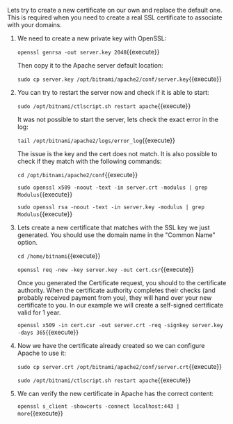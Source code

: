 Lets try to create a new certificate on our own and replace the default one. This is required when you need to create a real SSL certificate to associate with your domains.

1. We need to create a new private key with OpenSSL:

    `openssl genrsa -out server.key 2048`{{execute}}
    
    Then copy it to the Apache server default location:
    
    `sudo cp server.key /opt/bitnami/apache2/conf/server.key`{{execute}}
    
2. You can try to restart the server now and check if it is able to start:

    `sudo /opt/bitnami/ctlscript.sh restart apache`{{execute}}
    
    It was not possible to start the server, lets check the exact error in the log:
    
    `tail /opt/bitnami/apache2/logs/error_log`{{execute}}
    
    The issue is the key and the cert does not match. It is also possible to check if they match with the following commands:
    
    `cd /opt/bitnami/apache2/conf`{{execute}}
    
    `sudo openssl x509 -noout -text -in server.crt -modulus | grep Modulus`{{execute}}
    
    `sudo openssl rsa -noout -text -in server.key -modulus | grep Modulus`{{execute}}
    
    
3. Lets create a new certificate that matches with the SSL key we just generated. You should use the domain name in the "Common Name" option.

    `cd /home/bitnami`{{execute}}
    
    `openssl req -new -key server.key -out cert.csr`{{execute}}
    
    Once you generated the Certificate request, you should to the certificate authority. When the certificate authority completes their checks (and probably received payment from you), they will hand over your new certificate to you. In our example we will create a self-signed certificate valid for 1 year.
    
    `openssl x509 -in cert.csr -out server.crt -req -signkey server.key -days 365`{{execute}}
    
4. Now we have the certificate already created so we can configure Apache to use it:

    `sudo cp server.crt /opt/bitnami/apache2/conf/server.crt`{{execute}}
    
    `sudo /opt/bitnami/ctlscript.sh restart apache`{{execute}}
    
5. We can verify the new certificate in Apache has the correct content:

    `openssl s_client -showcerts -connect localhost:443 | more`{{execute}}
    

